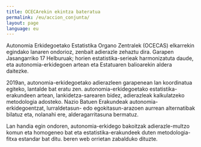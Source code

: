 ```yaml
---
title: OCECArekin ekintza bateratua
permalink: /eu/accion_conjunta/
layout: page
language: eu
---
```


Autonomia Erkidegoetako Estatistika Organo Zentralek (OCECAS) elkarrekin egindako lanaren ondorioz, zenbait adierazle zehaztu dira.
Garapen Jasangarriko 17 Helburuak; horien estatistika-serieak harmonizatuta daude, eta autonomia-erkidegoen artean eta Estatuaren balioarekin aldera daitezke.

2019an, autonomia-erkidegoetako adierazleen garapenean lan koordinatua egiteko, lantalde bat eratu zen.
autonomia-erkidegoetako estatistika-erakundeen artean, lankidetza-sarearen bidez, adierazleak kalkulatzeko metodologia adosteko.
Nazio Batuen Erakundeak autonomia-erkidegoentzat, lurraldetasun- edo egokitasun-arazoen aurrean alternatibak bilatuz eta, nolanahi ere, alderagarritasuna bermatuz.

Lan handia egin ondoren, autonomia-erkidego bakoitzak adierazle-multzo komun eta homogeneo bat eta estatistika-erakundeek duten metodologia-fitxa estandar bat ditu.
beren web orrietan zabalduko dituzte.
